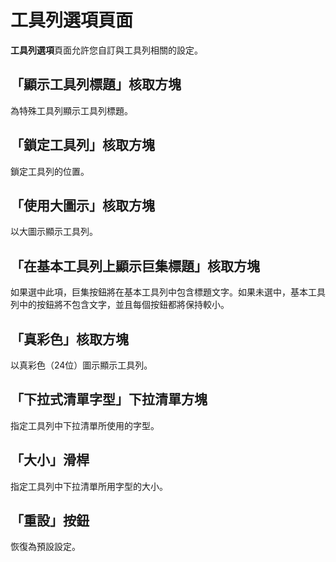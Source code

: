 # 工具列選項頁面

**工具列選項**頁面允許您自訂與工具列相關的設定。

## 「顯示工具列標題」核取方塊

為特殊工具列顯示工具列標題。

## 「鎖定工具列」核取方塊

鎖定工具列的位置。

## 「使用大圖示」核取方塊

以大圖示顯示工具列。

## 「在基本工具列上顯示巨集標題」核取方塊

如果選中此項，巨集按鈕將在基本工具列中包含標題文字。如果未選中，基本工具列中的按鈕將不包含文字，並且每個按鈕都將保持較小。

## 「真彩色」核取方塊

以真彩色（24位）圖示顯示工具列。

## 「下拉式清單字型」下拉清單方塊

指定工具列中下拉清單所使用的字型。

## 「大小」滑桿

指定工具列中下拉清單所用字型的大小。

## 「重設」按鈕

恢復為預設設定。